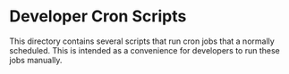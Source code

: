 # Developer Cron Scripts
This directory contains several scripts that run cron jobs that a normally scheduled.
This is intended as a convenience for developers to run these jobs manually.
